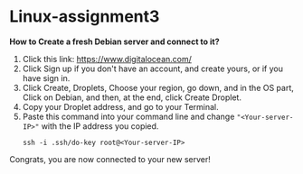 # Linux-assignment3

**How to Create a fresh Debian server and connect to it?** 
1) Click this link: https://www.digitalocean.com/
2) Click Sign up if you don't have an account, and create yours, or if you have sign in.
3) Click Create, Droplets, Choose your region, go down, and in the OS part, Click on Debian, and then, at the end, click Create Droplet.
4) Copy your Droplet address, and go to your Terminal.
5) Paste this command into your command line and change ```"<Your-server-IP>"``` with the IP address you copied.
   ```
   ssh -i .ssh/do-key root@<Your-server-IP>
   ```
Congrats, you are now connected to your new server!
